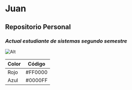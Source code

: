 # __Juan__
## Repositorio Personal
### _Actual estudiante de sistemas segundo semestre_
![Alt](https://www.google.com/url?sa=i&url=https%3A%2F%2Fonlinepngtools.com%2Fcreate-transparent-png&psig=AOvVaw1M-zarQNpWli8JtjluDNee&ust=1694643913156000&source=images&cd=vfe&opi=89978449&ved=0CBAQjRxqFwoTCKDN5dWOpoEDFQAAAAAdAAAAABAE)

| Color | Código |
| ----------- | ----------- |
| Rojo | #FF0000 |
| Azul | #0000FF |
<!--
**Meniche/Meniche** is a ✨ _special_ ✨ repository because its `README.md` (this file) appears on your GitHub profile.

Here are some ideas to get you started:

- 🔭 I’m currently working on ...
- 🌱 I’m currently learning ...
- 👯 I’m looking to collaborate on ...
- 🤔 I’m looking for help with ...
- 💬 Ask me about ...
- 📫 How to reach me: ...
- 😄 Pronouns: ...
- ⚡ Fun fact: ...
-->
